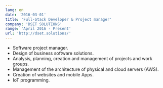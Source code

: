 ```yaml
---
lang: en
date: '2016-03-01'
title: 'Full-Stack Developer & Project manager'
company: 'DSET SOLUTIONS'
range: 'April 2016 - Present'
url: 'http://dset.solutions/'
---
```


- Software project manager.
- Design of business software solutions.
- Analysis, planning, creation and management of projects and work groups.
- Management of the architecture of physical and cloud servers (AWS).
- Creation of websites and mobile Apps. 
- IoT programming.
